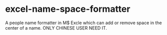 # excel-name-space-formatter
A people name formatter in M$ Excle which can add or remove space in the center of a name. ONLY CHINESE USER NEED IT.
